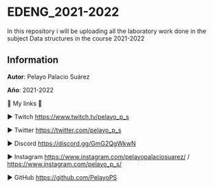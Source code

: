# EDENG_2021-2022
In this repository i will be uploading all the laboratory work done in the subject Data structures in the course 2021-2022

## Information

**Autor**: Pelayo Palacio Suárez

**Año**: 2021-2022

🔔 My links 🔔

► Twitch https://www.twitch.tv/pelayo_p_s

► Twitter https://twitter.com/pelayo_p_s

► Discord https://discord.gg/GmG2QgWkwN

► Instagram https://www.instagram.com/pelayopalaciosuarez/ / https://www.instagram.com/pelayo_p_s/

► GitHub https://github.com/PelayoPS

